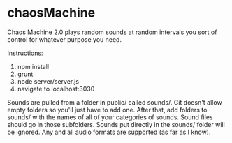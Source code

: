 # chaosMachine
Chaos Machine 2.0 plays random sounds at random intervals you sort of control for whatever purpose you need.

Instructions:

1. npm install
2. grunt
3. node server/server.js
4. navigate to localhost:3030

Sounds are pulled from a folder in public/ called sounds/. Git doesn't allow empty folders so you'll just have to add one. After that, add folders to sounds/ with the names of all of your categories of sounds. Sound files should go in those subfolders. Sounds put directly in the sounds/ folder will be ignored. Any and all audio formats are supported (as far as I know).
